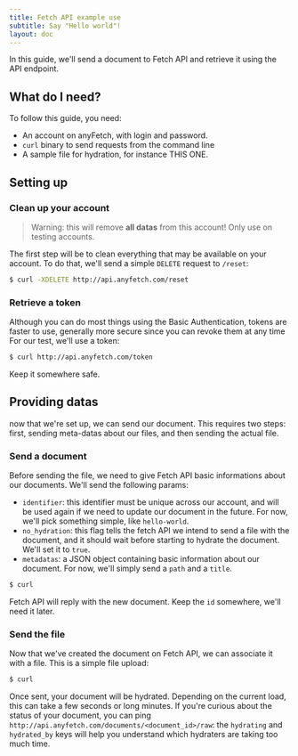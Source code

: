 ```yaml
---
title: Fetch API example use
subtitle: Say "Hello world"!
layout: doc
---
```


In this guide, we'll send a document to Fetch API and retrieve it using the API endpoint.

## What do I need?
To follow this guide, you need:

* An account on anyFetch, with login and password.
* `curl` binary to send requests from the command line
* A sample file for hydration, for instance THIS ONE.

## Setting up
### Clean up your account
> Warning: this will remove **all datas** from this account! Only use on testing accounts.

The first step will be to clean everything that may be available on your account. To do that, we'll send a simple `DELETE` request to `/reset`:

```sh
$ curl -XDELETE http://api.anyfetch.com/reset
```

### Retrieve a token
Although you can do most things using the Basic Authentication, tokens are faster to use, generally more secure since you can revoke them at any time
For our test, we'll use a token:

```sh
$ curl http://api.anyfetch.com/token
```

Keep it somewhere safe.

## Providing datas
now that we're set up, we can send our document. This requires two steps: first, sending meta-datas about our files, and then sending the actual file.

### Send a document
Before sending the file, we need to give Fetch API basic informations about our documents. We'll send the following params:

* `identifier`: this identifier must be unique across our account, and will be used again if we need to update our document in the future. For now, we'll pick something simple, like `hello-world`.
* `no_hydration`: this flag tells the fetch API we intend to send a file with the document, and it should wait before starting to hydrate the document. We'll set it to `true`.
* `metadatas`: a JSON object containing basic information about our document. For now, we'll simply send a `path` and a `title`.

```sh
$ curl
```

Fetch API will reply with the new document. Keep the `id` somewhere, we'll need it later.

### Send the file
Now that we've created the document on Fetch API, we can associate it with a file. This is a simple file upload:

```sh
$ curl
```

Once sent, your document will be hydrated. Depending on the current load, this can take a few seconds or long minutes. If you're curious about the status of your document, you can ping `http://api.anyfetch.com/documents/<document_id>/raw`: the `hydrating` and `hydrated_by` keys will help you understand which hydraters are taking too much time.

